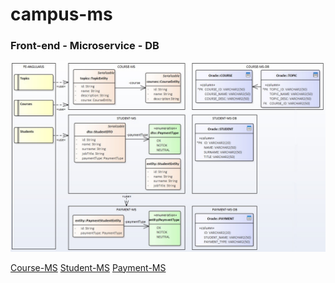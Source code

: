 # campus-ms

### Front-end - Microservice - DB

![UML Model](./doc/all-layers.jpg)



[Course-MS](campus-course-ms/README.md)
[Student-MS](campus-student-ms/README.md)
[Payment-MS](campus-payment-ms/README.md)